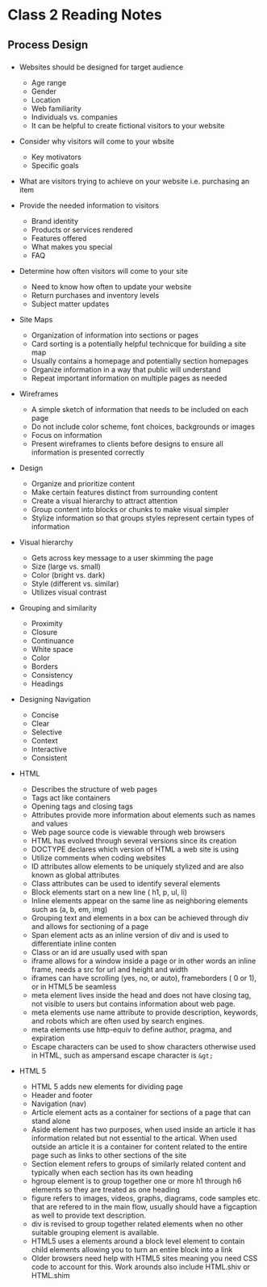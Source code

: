 # Class 2 Reading Notes

## Process Design
###
* Websites should be designed for target audience
    * Age range
    * Gender
    * Location
    * Web familiarity
    * Individuals vs. companies
    * It can be helpful to create fictional visitors to your website
* Consider why visitors will come to your wbsite
    * Key motivators
    * Specific goals
* What are visitors trying to achieve on your website i.e. purchasing an item
* Provide the needed information to visitors
    * Brand identity
    * Products or services rendered
    * Features offered
    * What makes you special
    * FAQ
* Determine how often visitors will come to your site
    * Need to know how often to update your website
    * Return purchases and inventory levels
    * Subject matter updates

* Site Maps
    * Organization of information into sections or pages
    * Card sorting is a potentially helpful technicque for building a site map
    * Usually contains a homepage and potentially section homepages
    * Organize information in a way that public will understand
    * Repeat important information on multiple pages as needed

* Wireframes
    * A simple sketch of information that needs to be included on each page
    * Do not include color scheme, font choices, backgrounds or images
    * Focus on information
    * Present wireframes to clients before designs to ensure all information is presented correctly

* Design
    * Organize and prioritize content
    * Make certain features distinct from surrounding content
    * Create a visual hierarchy to attract attention
    * Group content into blocks or chunks to make visual simpler
    * Stylize information so that groups styles represent certain types of information

* Visual hierarchy
    * Gets across key message to a user skimming the page
    * Size (large vs. small)
    * Color (bright vs. dark)
    * Style (different vs. similar)
    * Utilizes visual contrast

* Grouping and similarity
    * Proximity
    * Closure
    * Continuance
    * White space
    * Color
    * Borders
    * Consistency
    * Headings

* Designing Navigation
    * Concise
    * Clear
    * Selective
    * Context
    * Interactive
    * Consistent

* HTML
    * Describes the structure of web pages
    * Tags act like containers
    * Opening tags and closing tags
    * Attributes provide more information about elements such as names and values
    * Web page source code is viewable through web browsers
    * HTML has evolved through several versions since its creation
    * DOCTYPE declares which version of HTML a web site is using
    * Utilize comments when coding websites
    * ID attributes allow elements to be uniquely stylized and are also known as global attributes
    * Class attributes can be used to identify several elements
    * Block elements start on a new line ( h1, p, ul, li)
    * Inline elements appear on the same line as neighboring elements such as (a, b, em, img)
    * Grouping text and elements in a box can be achieved through div and allows for sectioning of a page
    * Span element acts as an inline version of div and is used to differentiate inline conten
    * Class or an id are usually used with span
    * iframe allows for a window inside a page or in other words an inline frame, needs a src for url and height and width
    * iframes can have scrolling (yes, no, or auto), frameborders ( 0 or 1), or in HTML5 be seamless
    * meta element lives inside the head and does not have closing tag, not visible to users but contains information about web page. 
    * meta elements use name attribute to provide description, keywords, and robots which are often used by search engines. 
    * meta elements use http-equiv to define author, pragma, and expiration
    * Escape characters can be used to show characters otherwise used in HTML, such as ampersand escape character is `&gt;`

* HTML 5
    * HTML 5 adds new elements for dividing page
    * Header and footer
    * Navigation (nav)
    * Article element acts as a container for sections of a page that can stand alone
    * Aside element has two purposes, when used inside an article it has information related but not essential to the artical. When used outside an article it is a container for content related to the entire page such as links to other sections of the site
    * Section element refers to groups of similarly related content and typically when each section has its own heading
    * hgroup element is to group together one or more h1 through h6 elements so they are treated as one heading
    * figure refers to images, videos, graphs, diagrams, code samples etc. that are refered to in the main flow, usually should have a figcaption as well to provide text description.
    * div is revised to group together related elements when no other suitable grouping element is available. 
    * HTML5 uses a elements around a block level element to contain child elements allowing you to turn an entire block into a link
    * Older browsers need help with HTML5 sites meaning you need CSS code to account for this. Work arounds also include HTML.shiv or HTML.shim




